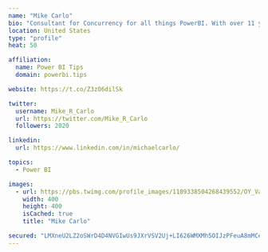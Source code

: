 ```yaml
---
name: "Mike Carlo"
bio: "Consultant for Concurrency for all things PowerBI. With over 11 years of data experience I'm making waves by deploying PowerBI into local Milwaukee Companies."
location: United States
type: "profile"
heat: 50

affiliation:
  name: Power BI Tips
  domain: powerbi.tips

website: https://t.co/Z3zO6dilSk

twitter:
  username: Mike_R_Carlo
  url: https://twitter.com/Mike_R_Carlo
  followers: 2020

linkedin:
  url: https://www.linkedin.com/in/michaelcarlo/

topics:
  - Power BI

images:
  - url: https://pbs.twimg.com/profile_images/1109338504268439552/OY_Va867_400x400.jpg
    width: 400
    height: 400
    isCached: true
    title: "Mike Carlo"

secured: "LMXneU2LZ2oSWrD4D4NVGIwUs9JXrVSV2Uj+LI626WMXMh5OIJzPFeuA8mMCerAbbErHhcy1X2A3ISrRykx5UX33K7dYY8LbfqsTH92KVKnU6OSxbEEWjh063jwcyp92GGmaGeNVhE98byf6NjdTs5flyounqMqTTEOJDwUaM9js5/2PTGYRDl9jTZpwHa/WLsh8PKyfovNaSZtCsEIbjiDXeZTaBIOgrUVsJEuLBfZR8Yc8dsDhYYjhPdJcsZ6w8UCIOkLJB3UXOWck8BhFLtzug1ZvMR8DkHtd12NK2UyVWK/PI1UEl5kP27YDAgRcSgsG+NvBCF0qWIRZrKaSo/0W655GtmByX+luqGBslGnEdhHrhdd9MzMLXQ9qAXww2Te0qUEm9NrhcpAT8Ue6uteSWDkGoaA01tU0zPyF/r0=;+gXm7N68VT1Sg5NP09ocOg=="
---
```



